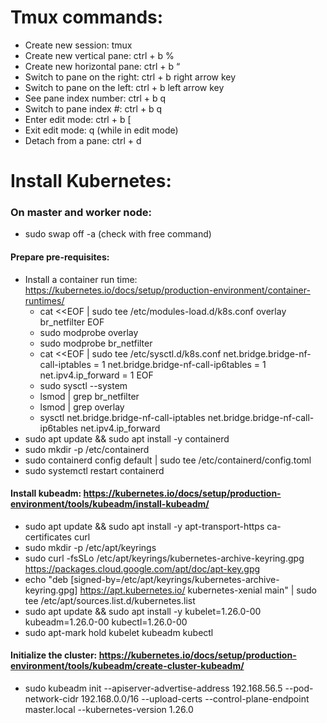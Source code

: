 # Tmux commands:
* Create new session: tmux
* Create new vertical pane: ctrl + b %
* Create new horizontal pane: ctrl + b “
* Switch to pane on the right: ctrl + b right arrow key
* Switch to pane on the left: ctrl + b left arrow key
* See pane index number: ctrl + b q
* Switch to pane index #: ctrl + b q <Index Number>
* Enter edit mode: ctrl + b [
* Exit edit mode: q (while in edit mode)
* Detach from a pane: ctrl + d

# Install Kubernetes:
### On master and worker node:
- sudo swap off -a (check with free command)
    
#### Prepare pre-requisites:
- Install a container run time: https://kubernetes.io/docs/setup/production-environment/container-runtimes/
    - cat <<EOF | sudo tee /etc/modules-load.d/k8s.conf
      overlay
      br_netfilter
      EOF
    - sudo modprobe overlay
    - sudo modprobe br_netfilter
    - cat <<EOF | sudo tee /etc/sysctl.d/k8s.conf
      net.bridge.bridge-nf-call-iptables  = 1
      net.bridge.bridge-nf-call-ip6tables = 1
      net.ipv4.ip_forward                 = 1
      EOF
    - sudo sysctl --system
    - lsmod | grep br_netfilter
    - lsmod | grep overlay
    - sysctl net.bridge.bridge-nf-call-iptables net.bridge.bridge-nf-call-ip6tables net.ipv4.ip_forward
- sudo apt update && sudo apt install -y containerd
- sudo mkdir -p /etc/containerd
- sudo containerd config default | sudo tee /etc/containerd/config.toml
- sudo systemctl restart containerd

#### Install kubeadm: https://kubernetes.io/docs/setup/production-environment/tools/kubeadm/install-kubeadm/
- sudo apt update && sudo apt install -y apt-transport-https ca-certificates curl
- sudo mkdir -p /etc/apt/keyrings
- sudo curl -fsSLo /etc/apt/keyrings/kubernetes-archive-keyring.gpg https://packages.cloud.google.com/apt/doc/apt-key.gpg
- echo "deb [signed-by=/etc/apt/keyrings/kubernetes-archive-keyring.gpg] https://apt.kubernetes.io/ kubernetes-xenial main" | sudo tee /etc/apt/sources.list.d/kubernetes.list
- sudo apt update && sudo apt install -y kubelet=1.26.0-00 kubeadm=1.26.0-00 kubectl=1.26.0-00
- sudo apt-mark hold kubelet kubeadm kubectl

#### Initialize the cluster: https://kubernetes.io/docs/setup/production-environment/tools/kubeadm/create-cluster-kubeadm/
- sudo kubeadm init --apiserver-advertise-address 192.168.56.5 --pod-network-cidr 192.168.0.0/16 --upload-certs --control-plane-endpoint master.local --kubernetes-version 1.26.0
